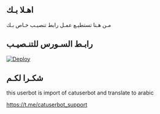 ## اهـلا بـك
مـن هـنا تستطيـع عمـل رابط تنصيـب خـاص بـك

## رابـط السـورس للتنـصيـب

[![Deploy](https://www.herokucdn.com/deploy/button.svg)](https://heroku.com/deploy?template=https://github.com/moper/jmthon)

## شكـرا لكـم 


this userbot is import of catuserbot and translate to arabic

https://t.me/catuserbot_support
